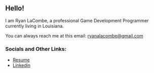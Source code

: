 ## Hello! 
I am Ryan LaCombe, a professional Game Development Programmer currently living in Louisiana.

You can always reach me at this email: ryanalacombe@gmail.com

### Socials and Other Links:

* [Resume]()
* [Linkedin](https://www.linkedin.com/in/rain-lacombe/)

<!--
**ryanlacombe/ryanlacombe** is a ✨ _special_ ✨ repository because its `README.md` (this file) appears on your GitHub profile.

Here are some ideas to get you started:

- 🔭 I’m currently working on ...
- 🌱 I’m currently learning ...
- 👯 I’m looking to collaborate on ...
- 🤔 I’m looking for help with ...
- 💬 Ask me about ...
- 📫 How to reach me: ...
- 😄 Pronouns: ...
- ⚡ Fun fact: ...
-->
